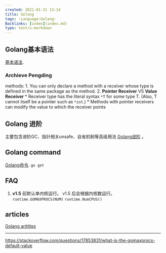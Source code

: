 ```yaml
---
created: 2021-01-31 13:14
title: Golang
tags: :Language:Golang:
Backlinks: [index](index.md)
type: text/x-markdown
---
```


## Golang基本语法

 [基本语法](zet-310121132630-68.md).
### Archieve Pengding
methods:
	1. You can only declare a method with a receiver whose type is defined in the same package as the method. 
	2. **Pointer Receiver** VS **Value Receiver**
		 * Receiver type has the literal syntax `*T` for some type T. (Also, T cannot itself be a pointer such as `*int`.)
		 * Methods with pointer receivers can modify the value to which the receiver points		 

## Golang 进阶

 主要包含进阶GC、指针相关unsafe、自省机制等高级用法 [Golang进阶](zet-310121134725-69.md) 。

## Golang command

 [Golang命令](zet-310121135148-69.md). `go get`

## FAQ

1. **v1.5** 前默认单内核运行。 v1.5 后会根据内核数运行。 `runtime.GOMAXPROCS(NUM)`  `runtime.NumCPUS()`

## articles
 [Golang arititles](zet-310121135527-70.md)

----------------------

https://stackoverflow.com/questions/17853831/what-is-the-gomaxprocs-default-value
